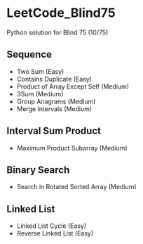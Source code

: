 # LeetCode_Blind75
Python solution for Blind 75 (10/75)

## Sequence
* Two Sum (Easy)
* Contains Duplicate (Easy)
* Product of Array Except Self (Medium)
* 3Sum (Medium)
* Group Anagrams (Medium)
* Merge Intervals (Medium)

## Interval Sum Product
* Maximum Product Subarray (Medium)

## Binary Search
* Search in Rotated Sorted Array (Medium)

## Linked List
* Linked List Cycle (Easy)
* Reverse Linked List (Easy)
